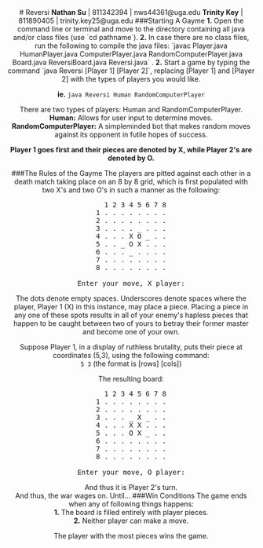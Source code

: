 <div align = "center">
# Reversi
<b>Nathan Su</b> | 811342394 | nws44361@uga.edu  
<b>Trinity Key</b> | 811890405 | trinity.key25@uga.edu
###Starting A Gayme
<b>1.</b> Open the command line or terminal and move to the directory containing all java and/or class files (use `cd pathname`).
<b>2.</b> In case there are no class files, run the following to compile the java files: `javac Player.java HumanPlayer.java ComputerPlayer.java RandomComputerPlayer.java Board.java ReversiBoard.java Reversi.java` .
<b>2.</b> Start a game by typing the command `java Reversi [Player 1] [Player 2]`, replacing [Player 1] and [Player 2] with the types of players you would like.  

<b>ie.</b> `java Reversi Human RandomComputerPlayer`    

There are two types of players: Human and RandomComputerPlayer.      
<b>Human:</b> Allows for user input to determine moves.  
<b>RandomComputerPlayer:</b> A simpleminded bot that makes random moves against its opponent in futile hopes of success.    

<b>Player 1 goes first and their pieces are denoted by X, while Player 2's are denoted by O.</b>

###The Rules of the Gayme
The players are pitted against each other in a death match taking place on an 8 by 8 grid, which is first populated with two X's and two O's in such a manner as the following:  
<pre>
    1 2 3 4 5 6 7 8  
1 . . . . . . . .
2 . . . . . . . .
3 . . . . _ . . .
4 . . . X O _ . .
5 . . _ O X . . .
6 . . . _ . . . .
7 . . . . . . . .
8 . . . . . . . .

Enter your move, X player:</pre>    

The dots denote empty spaces. Underscores denote spaces where the player, Player 1 (X) in this instance, may place a piece. Placing a piece in any one of these spots results in all of your enemy's hapless pieces that happen to be caught between two of yours to betray their former master and become one of your own.    

Suppose Player 1, in a display of ruthless brutality, puts their piece at coordinates (5,3), using the following command:  
`5 3`  (the format is [rows] [cols])  

The resulting board:  

<pre>
    1 2 3 4 5 6 7 8  
1 . . . . . . . .
2 . . . . . . . .
3 . . . _ X _ . .
4 . . . X X . . .
5 . . . O X _ . .
6 . . . . . . . .
7 . . . . . . . .
8 . . . . . . . .

Enter your move, O player:</pre>         
And thus it is Player 2's turn.  
And thus, the war wages on. Until...
###Win Conditions
The game ends when any of following things happens:  
<b>1.</b> The board is filled entirely with player pieces.  
<b>2.</b> Neither player can make a move.    

The player with the most pieces wins the game.
</align>
